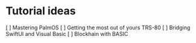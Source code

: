 # Tutorial ideas
[ ] Mastering PalmOS
[ ] Getting the most out of yours TRS-80
[ ] Bridging SwiftUI and Visual Basic
[ ] Blockhain with BASIC
